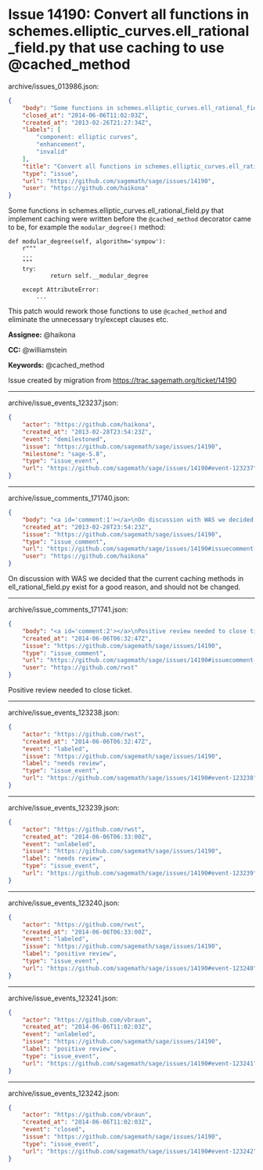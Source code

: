 # Issue 14190: Convert all functions in schemes.elliptic_curves.ell_rational_field.py that use caching to use @cached_method

archive/issues_013986.json:
```json
{
    "body": "Some functions in schemes.elliptic_curves.ell_rational_field.py that implement caching were written before the `@cached_method` decorator came to be, for example the\u00a0`modular_degree()` method:\u00a0\n\n```\ndef modular_degree(self, algorithm='sympow'):\n    r\"\"\"\n    ...\n    \"\"\"\n    try:\n            return self.__modular_degree\n       \n    except AttributeError:\n        ...\n```\n\nThis patch would rework those functions to use\u00a0`@cached_method` and eliminate the unnecessary try/except clauses etc.\n\n**Assignee:** @haikona\n\n**CC:**  @williamstein\n\n**Keywords:** @cached_method\n\nIssue created by migration from https://trac.sagemath.org/ticket/14190\n\n",
    "closed_at": "2014-06-06T11:02:03Z",
    "created_at": "2013-02-26T21:27:34Z",
    "labels": [
        "component: elliptic curves",
        "enhancement",
        "invalid"
    ],
    "title": "Convert all functions in schemes.elliptic_curves.ell_rational_field.py that use caching to use @cached_method",
    "type": "issue",
    "url": "https://github.com/sagemath/sage/issues/14190",
    "user": "https://github.com/haikona"
}
```
Some functions in schemes.elliptic_curves.ell_rational_field.py that implement caching were written before the `@cached_method` decorator came to be, for example the `modular_degree()` method: 

```
def modular_degree(self, algorithm='sympow'):
    r"""
    ...
    """
    try:
            return self.__modular_degree
       
    except AttributeError:
        ...
```

This patch would rework those functions to use `@cached_method` and eliminate the unnecessary try/except clauses etc.

**Assignee:** @haikona

**CC:**  @williamstein

**Keywords:** @cached_method

Issue created by migration from https://trac.sagemath.org/ticket/14190





---

archive/issue_events_123237.json:
```json
{
    "actor": "https://github.com/haikona",
    "created_at": "2013-02-28T23:54:23Z",
    "event": "demilestoned",
    "issue": "https://github.com/sagemath/sage/issues/14190",
    "milestone": "sage-5.8",
    "type": "issue_event",
    "url": "https://github.com/sagemath/sage/issues/14190#event-123237"
}
```



---

archive/issue_comments_171740.json:
```json
{
    "body": "<a id='comment:1'></a>\nOn discussion with WAS we decided that the current caching methods in ell_rational_field.py exist for a good reason, and should not be changed.",
    "created_at": "2013-02-28T23:54:23Z",
    "issue": "https://github.com/sagemath/sage/issues/14190",
    "type": "issue_comment",
    "url": "https://github.com/sagemath/sage/issues/14190#issuecomment-171740",
    "user": "https://github.com/haikona"
}
```

<a id='comment:1'></a>
On discussion with WAS we decided that the current caching methods in ell_rational_field.py exist for a good reason, and should not be changed.



---

archive/issue_comments_171741.json:
```json
{
    "body": "<a id='comment:2'></a>\nPositive review needed to close ticket.",
    "created_at": "2014-06-06T06:32:47Z",
    "issue": "https://github.com/sagemath/sage/issues/14190",
    "type": "issue_comment",
    "url": "https://github.com/sagemath/sage/issues/14190#issuecomment-171741",
    "user": "https://github.com/rwst"
}
```

<a id='comment:2'></a>
Positive review needed to close ticket.



---

archive/issue_events_123238.json:
```json
{
    "actor": "https://github.com/rwst",
    "created_at": "2014-06-06T06:32:47Z",
    "event": "labeled",
    "issue": "https://github.com/sagemath/sage/issues/14190",
    "label": "needs review",
    "type": "issue_event",
    "url": "https://github.com/sagemath/sage/issues/14190#event-123238"
}
```



---

archive/issue_events_123239.json:
```json
{
    "actor": "https://github.com/rwst",
    "created_at": "2014-06-06T06:33:00Z",
    "event": "unlabeled",
    "issue": "https://github.com/sagemath/sage/issues/14190",
    "label": "needs review",
    "type": "issue_event",
    "url": "https://github.com/sagemath/sage/issues/14190#event-123239"
}
```



---

archive/issue_events_123240.json:
```json
{
    "actor": "https://github.com/rwst",
    "created_at": "2014-06-06T06:33:00Z",
    "event": "labeled",
    "issue": "https://github.com/sagemath/sage/issues/14190",
    "label": "positive review",
    "type": "issue_event",
    "url": "https://github.com/sagemath/sage/issues/14190#event-123240"
}
```



---

archive/issue_events_123241.json:
```json
{
    "actor": "https://github.com/vbraun",
    "created_at": "2014-06-06T11:02:03Z",
    "event": "unlabeled",
    "issue": "https://github.com/sagemath/sage/issues/14190",
    "label": "positive review",
    "type": "issue_event",
    "url": "https://github.com/sagemath/sage/issues/14190#event-123241"
}
```



---

archive/issue_events_123242.json:
```json
{
    "actor": "https://github.com/vbraun",
    "created_at": "2014-06-06T11:02:03Z",
    "event": "closed",
    "issue": "https://github.com/sagemath/sage/issues/14190",
    "type": "issue_event",
    "url": "https://github.com/sagemath/sage/issues/14190#event-123242"
}
```

